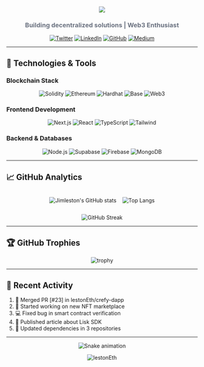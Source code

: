 <h1 align="center">
  <img src="https://readme-typing-svg.herokuapp.com?font=Righteous&size=40&duration=4000&color=4F46E5&center=true&vCenter=true&width=500&lines=Hi+👋,+I'm+Jimleston+Osoi" />
</h1>

<h3 align="center" style="color: #6B7280;">Building decentralized solutions | Web3 Enthusiast</h3>

<div align="center">
  
[![Twitter](https://img.shields.io/badge/Twitter-%231DA1F2.svg?style=for-the-badge&logo=Twitter&logoColor=white)](https://twitter.com/lestonEth)
[![LinkedIn](https://img.shields.io/badge/linkedin-%230077B5.svg?style=for-the-badge&logo=linkedin&logoColor=white)](https://linkedin.com/in/jimleston-osoi)
[![GitHub](https://img.shields.io/badge/github-%23121011.svg?style=for-the-badge&logo=github&logoColor=white)](https://github.com/lestonEth)
[![Medium](https://img.shields.io/badge/Medium-%23000000.svg?style=for-the-badge&logo=Medium&logoColor=white)](https://medium.com/@lestonEth)

</div>

---

## 🚀 Technologies & Tools

### Blockchain Stack
<div align="center">
  <img src="https://img.shields.io/badge/Solidity-%23363636.svg?style=for-the-badge&logo=solidity&logoColor=white" alt="Solidity">
  <img src="https://img.shields.io/badge/Ethereum-3C3C3D?style=for-the-badge&logo=Ethereum&logoColor=white" alt="Ethereum">
  <img src="https://img.shields.io/badge/Hardhat-FFF100?style=for-the-badge&logoColor=black" alt="Hardhat">
  <img src="https://img.shields.io/badge/Base-0052FF?style=for-the-badge" alt="Base">
  <img src="https://img.shields.io/badge/Web3.js-F16822?style=for-the-badge&logo=web3.js&logoColor=white" alt="Web3">
</div>

### Frontend Development
<div align="center">
  <img src="https://img.shields.io/badge/Next-black?style=for-the-badge&logo=next.js&logoColor=white" alt="Next.js">
  <img src="https://img.shields.io/badge/react-%2320232a.svg?style=for-the-badge&logo=react&logoColor=%2361DAFB" alt="React">
  <img src="https://img.shields.io/badge/typescript-%23007ACC.svg?style=for-the-badge&logo=typescript&logoColor=white" alt="TypeScript">
  <img src="https://img.shields.io/badge/tailwindcss-%2338B2AC.svg?style=for-the-badge&logo=tailwind-css&logoColor=white" alt="Tailwind">
</div>

### Backend & Databases
<div align="center">
  <img src="https://img.shields.io/badge/node.js-6DA55F?style=for-the-badge&logo=node.js&logoColor=white" alt="Node.js">
  <img src="https://img.shields.io/badge/Supabase-3ECF8E?style=for-the-badge&logo=supabase&logoColor=white" alt="Supabase">
  <img src="https://img.shields.io/badge/Firebase-FFCA28?style=for-the-badge&logo=firebase&logoColor=black" alt="Firebase">
  <img src="https://img.shields.io/badge/MongoDB-%234ea94b.svg?style=for-the-badge&logo=mongodb&logoColor=white" alt="MongoDB">
</div>

---

## 📈 GitHub Analytics

<div align="center" style="display: flex; flex-wrap: wrap; justify-content: center; gap: 1rem;">
  
![Jimleston's GitHub stats](https://github-readme-stats.vercel.app/api?username=lestonEth&show_icons=true&theme=radical&hide_border=true&bg_color=0D1117&title_color=4F46E5&icon_color=4F46E5)

![Top Langs](https://github-readme-stats.vercel.app/api/top-langs/?username=lestonEth&layout=compact&theme=radical&hide_border=true&bg_color=0D1117&title_color=4F46E5)

</div>

<div align="center">
  
![GitHub Streak](https://github-readme-streak-stats.herokuapp.com/?user=lestonEth&theme=radical&hide_border=true&background=0D1117&stroke=4F46E5)

</div>

---

## 🏆 GitHub Trophies

<div align="center">
  
![trophy](https://github-profile-trophy.vercel.app/?username=lestonEth&theme=radical&no-frame=true&row=2&column=4&margin-w=15&margin-h=15)

</div>

---

## 🌟 Recent Activity

<!--START_SECTION:activity-->
1. 🎉 Merged PR [#23] in lestonEth/crefy-dapp
2. 🚀 Started working on new NFT marketplace
3. 💻 Fixed bug in smart contract verification
4. 📝 Published article about Lisk SDK
5. 🔄 Updated dependencies in 3 repositories
<!--END_SECTION:activity-->

---

<div align="center">
  
![Snake animation](https://github.com/lestonEth/lestonEth/blob/output/github-contribution-grid-snake-dark.svg)

</div>

<div align="center">
  <img src="https://komarev.com/ghpvc/?username=lestonEth&label=Profile%20views&color=4F46E5&style=flat" alt="lestonEth" /> 
</div>
